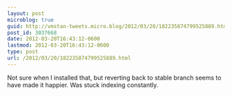 ```yaml
---
layout: post
microblog: true
guid: http://vmstan-tweets.micro.blog/2012/03/20/182235874799525889.html
post_id: 3037668
date: 2012-03-20T16:43:12-0600
lastmod: 2012-03-20T16:43:12-0600
type: post
url: /2012/03/20/182235874799525889.html
---
```

Not sure when I installed that, but reverting back to stable branch seems to have made it happier. Was stuck indexing constantly.
